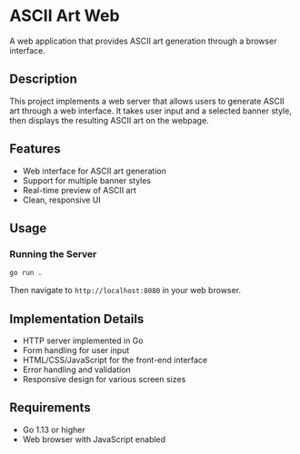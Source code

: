 # ASCII Art Web

A web application that provides ASCII art generation through a browser interface.

## Description

This project implements a web server that allows users to generate ASCII art through a web interface. It takes user input and a selected banner style, then displays the resulting ASCII art on the webpage.

## Features

- Web interface for ASCII art generation
- Support for multiple banner styles
- Real-time preview of ASCII art
- Clean, responsive UI

## Usage

### Running the Server

```bash
go run .
```

Then navigate to `http://localhost:8080` in your web browser.

## Implementation Details

- HTTP server implemented in Go
- Form handling for user input
- HTML/CSS/JavaScript for the front-end interface
- Error handling and validation
- Responsive design for various screen sizes

## Requirements

- Go 1.13 or higher
- Web browser with JavaScript enabled
